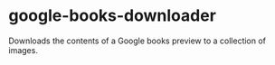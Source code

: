 # google-books-downloader
Downloads the contents of a Google books preview to a collection of images.
